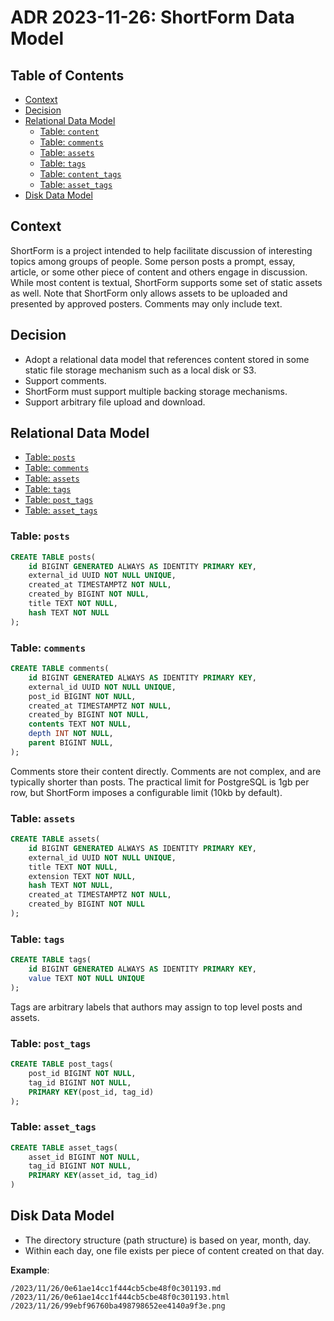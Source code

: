 # ADR 2023-11-26: ShortForm Data Model

## Table of Contents

- [Context](#context)
- [Decision](#decision)
- [Relational Data Model](#relational-data-model)
    - [Table: `content`](#table-content)
    - [Table: `comments`](#table-comments)
    - [Table: `assets`](#table-assets)
    - [Table: `tags`](#table-tags)
    - [Table: `content_tags`](#table-content_tags)
    - [Table: `asset_tags`](#table-asset_tags)
- [Disk Data Model](#disk-data-model)

## Context

ShortForm is a project intended to help facilitate discussion of interesting 
topics among groups of people. Some person posts a prompt, essay, article, or
some other piece of content and others engage in discussion. While most content
is textual, ShortForm supports some set of static assets as well. Note that
ShortForm only allows assets to be uploaded and presented by approved posters.
Comments may only include text.

## Decision

- Adopt a relational data model that references content stored in some static 
  file storage mechanism such as a local disk or S3.
- Support comments.
- ShortForm must support multiple backing storage mechanisms.
- Support arbitrary file upload and download.

## Relational Data Model

- [Table: `posts`](#table-posts)
- [Table: `comments`](#table-comments)
- [Table: `assets`](#table-assets)
- [Table: `tags`](#table-tags)
- [Table: `post_tags`](#table-post_tags)
- [Table: `asset_tags`](#table-asset_tags)

### Table: `posts`

```sql
CREATE TABLE posts(
    id BIGINT GENERATED ALWAYS AS IDENTITY PRIMARY KEY,
    external_id UUID NOT NULL UNIQUE,
    created_at TIMESTAMPTZ NOT NULL,
    created_by BIGINT NOT NULL,
    title TEXT NOT NULL,
    hash TEXT NOT NULL
);
```

### Table: `comments`

```sql
CREATE TABLE comments(
    id BIGINT GENERATED ALWAYS AS IDENTITY PRIMARY KEY,
    external_id UUID NOT NULL UNIQUE,
    post_id BIGINT NOT NULL,
    created_at TIMESTAMPTZ NOT NULL,
    created_by BIGINT NOT NULL,
    contents TEXT NOT NULL,
    depth INT NOT NULL,
    parent BIGINT NULL,
);
```

Comments store their content directly. Comments are not complex, and are 
typically shorter than posts. The practical limit for PostgreSQL is 1gb per row, 
but ShortForm imposes a configurable limit (10kb by default).

### Table: `assets`

```sql
CREATE TABLE assets(
    id BIGINT GENERATED ALWAYS AS IDENTITY PRIMARY KEY,
    external_id UUID NOT NULL UNIQUE,
    title TEXT NOT NULL,
    extension TEXT NOT NULL,
    hash TEXT NOT NULL,
    created_at TIMESTAMPTZ NOT NULL,
    created_by BIGINT NOT NULL
);
```

### Table: `tags`

```sql
CREATE TABLE tags(
    id BIGINT GENERATED ALWAYS AS IDENTITY PRIMARY KEY,
    value TEXT NOT NULL UNIQUE
);
```

Tags are arbitrary labels that authors may assign to top level posts and assets.

### Table: `post_tags`

```sql
CREATE TABLE post_tags(
    post_id BIGINT NOT NULL,
    tag_id BIGINT NOT NULL,
    PRIMARY KEY(post_id, tag_id)
);
```

### Table: `asset_tags`

```sql
CREATE TABLE asset_tags(
    asset_id BIGINT NOT NULL,
    tag_id BIGINT NOT NULL,
    PRIMARY KEY(asset_id, tag_id)
)
```

## Disk Data Model

- The directory structure (path structure) is based on year, month, day.
- Within each day, one file exists per piece of content created on that day.

**Example**:

```
/2023/11/26/0e61ae14cc1f444cb5cbe48f0c301193.md
/2023/11/26/0e61ae14cc1f444cb5cbe48f0c301193.html
/2023/11/26/99ebf96760ba498798652ee4140a9f3e.png
```
